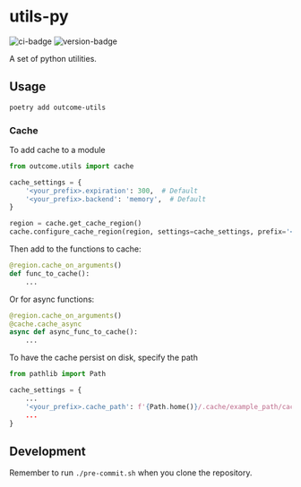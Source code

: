# utils-py
![ci-badge](https://github.com/outcome-co/utils-py/workflows/Release/badge.svg?branch=v4.19.1) ![version-badge](https://img.shields.io/badge/version-4.19.1-brightgreen)

A set of python utilities.

## Usage

```sh
poetry add outcome-utils
```

### Cache

To add cache to a module
``` python
from outcome.utils import cache

cache_settings = {
    '<your_prefix>.expiration': 300,  # Default
    '<your_prefix>.backend': 'memory',  # Default
}

region = cache.get_cache_region()
cache.configure_cache_region(region, settings=cache_settings, prefix='<your_prefix>')
```

Then add to the functions to cache:
``` python
@region.cache_on_arguments()
def func_to_cache():
    ...
```

Or for async functions:
``` python
@region.cache_on_arguments()
@cache.cache_async
async def async_func_to_cache():
    ...
```

To have the cache persist on disk, specify the path
``` python
from pathlib import Path

cache_settings = {
    ...
    '<your_prefix>.cache_path': f'{Path.home()}/.cache/example_path/cache.pkl'',
    ...
}
```

## Development

Remember to run `./pre-commit.sh` when you clone the repository.
